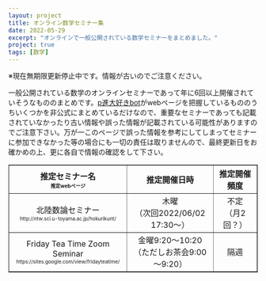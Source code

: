 ```yaml
---
layout: project
title: オンライン数学セミナー集
date: 2022-05-29
excerpt: "オンラインで一般公開されている数学セミナーをまとめました。"
project: true
tags: [数学]
---
```


※現在無期限更新停止中です。情報が古いのでご注意ください。

一般公開されている数学のオンラインセミナーであって年に6回以上開催されていそうなもののまとめです。[p進大好きbot](https://twitter.com/non_archimedean)がwebページを把握しているもののうちいくつかを非公式にまとめているだけなので、重要なセミナーであっても記載されていなかったり古い情報や誤った情報が記載されている可能性がありますのでご注意下さい。万が一このページで誤った情報を参考にしてしまってセミナーに参加できなかった等の場合にも一切の責任は取りませんので、最終更新日をお確かめの上、更に各自で情報の確認をして下さい。


<table border="1" cellpadding="5">
	<tr>
		<th align="center">
			推定セミナー名 <br> <font size = "1">推定webページ</font>
		</th>
		<th align="center">
			推定開催日時
		</th>
		<th align="center">
			推定開催頻度
		</th>
	</tr>
	<tr>
		<td align="center">
			北陸数論セミナー <br> <font size = "1">http://ntw.sci.u-toyama.ac.jp/hokurikunt/</font>
		</td>
		<td align="center">
			木曜 <br> （次回2022/06/02 17:30～）
		</td>
		<td align="center">
			不定 <br> （月2回？）
		</td>
	</tr>
	<tr>
		<td align="center">
			Friday Tea Time Zoom Seminar <br> <font size = "1">https://sites.google.com/view/fridayteatime/</font>
		</td>
		<td align="center">
			金曜9:20～10:20 <br> （ただしお茶会9:00～9:20）
		</td>
		<td align="center">
			隔週
		</td>
	</tr>
</table>
